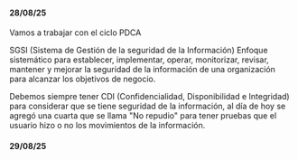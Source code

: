 #### 28/08/25
Vamos a trabajar con el ciclo PDCA

SGSI (Sistema de Gestión de la seguridad de la Información)
Enfoque sistemático para establecer, implementar, operar, monitorizar, revisar, mantener y mejorar la seguridad de la información de una organización para alcanzar los objetivos de negocio.

Debemos siempre tener CDI (Confidencialidad, Disponibilidad e Integridad) para considerar que se tiene seguridad de la información, al día de hoy se agregó una cuarta que se llama "No repudio" para tener pruebas que el usuario hizo o no los movimientos de la información.

#### 29/08/25

